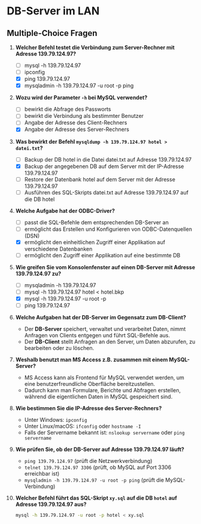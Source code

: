 # DB-Server im LAN

## Multiple-Choice Fragen

1. **Welcher Befehl testet die Verbindung zum Server-Rechner mit Adresse 139.79.124.97?**  
   - [ ] mysql -h 139.79.124.97  
   - [ ] ipconfig  
   - [x] ping 139.79.124.97  
   - [x] mysqladmin -h 139.79.124.97 -u root -p ping  

2. **Wozu wird der Parameter `-h` bei MySQL verwendet?**  
   - [ ] bewirkt die Abfrage des Passworts  
   - [ ] bewirkt die Verbindung als bestimmter Benutzer  
   - [ ] Angabe der Adresse des Client-Rechners  
   - [x] Angabe der Adresse des Server-Rechners  

3. **Was bewirkt der Befehl `mysqldump -h 139.79.124.97 hotel > datei.txt`?**  
   - [ ] Backup der DB hotel in die Datei datei.txt auf Adresse 139.79.124.97  
   - [x] Backup der angegebenen DB auf dem Server mit der IP-Adresse 139.79.124.97  
   - [ ] Restore der Datenbank hotel auf dem Server mit der Adresse 139.79.124.97  
   - [ ] Ausführen des SQL-Skripts datei.txt auf Adresse 139.79.124.97 auf die DB hotel  

4. **Welche Aufgabe hat der ODBC-Driver?**  
   - [ ] passt die SQL-Befehle dem entsprechenden DB-Server an  
   - [ ] ermöglicht das Erstellen und Konfigurieren von ODBC-Datenquellen (DSN)  
   - [x] ermöglicht den einheitlichen Zugriff einer Applikation auf verschiedene Datenbanken  
   - [ ] ermöglicht den Zugriff einer Applikation auf eine bestimmte DB  

5. **Wie greifen Sie vom Konsolenfenster auf einen DB-Server mit Adresse 139.79.124.97 zu?**  
   - [ ] mysqladmin -h 139.79.124.97  
   - [ ] mysql -h 139.79.124.97 hotel < hotel.bkp  
   - [x] mysql -h 139.79.124.97 -u root -p  
   - [ ] ping 139.79.124.97  

6. **Welche Aufgaben hat der DB-Server im Gegensatz zum DB-Client?**  
   - Der **DB-Server** speichert, verwaltet und verarbeitet Daten, nimmt Anfragen von Clients entgegen und führt SQL-Befehle aus.  
   - Der **DB-Client** stellt Anfragen an den Server, um Daten abzurufen, zu bearbeiten oder zu löschen.

7. **Weshalb benutzt man MS Access z.B. zusammen mit einem MySQL-Server?**  
   - MS Access kann als Frontend für MySQL verwendet werden, um eine benutzerfreundliche Oberfläche bereitzustellen.  
   - Dadurch kann man Formulare, Berichte und Abfragen erstellen, während die eigentlichen Daten in MySQL gespeichert sind.

8. **Wie bestimmen Sie die IP-Adresse des Server-Rechners?**  
   - Unter Windows: `ipconfig`  
   - Unter Linux/macOS: `ifconfig` oder `hostname -I`  
   - Falls der Servername bekannt ist: `nslookup servername` oder `ping servername`

9. **Wie prüfen Sie, ob der DB-Server auf Adresse 139.79.124.97 läuft?**  
   - `ping 139.79.124.97` (prüft die Netzwerkverbindung)  
   - `telnet 139.79.124.97 3306` (prüft, ob MySQL auf Port 3306 erreichbar ist)  
   - `mysqladmin -h 139.79.124.97 -u root -p ping` (prüft die MySQL-Verbindung)

5. **Welcher Befehl führt das SQL-Skript `xy.sql` auf die DB `hotel` auf Adresse 139.79.124.97 aus?**  
   ```sh
   mysql -h 139.79.124.97 -u root -p hotel < xy.sql

